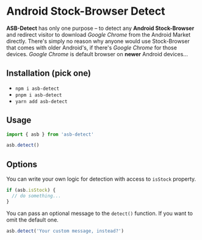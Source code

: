 # Android Stock-Browser Detect

**ASB-Detect** has only one purpose – to detect any **Android Stock-Browser** and redirect visitor to download _Google Chrome_ from the Android Market directly. There's simply no reason why anyone would use Stock-Browser that comes with older Android's, if there's _Google Chrome_ for those devices. _Google Chrome_ is default browser on **newer** Android devices...

## Installation (pick one)

- `npm i asb-detect`
- `pnpm i asb-detect`
- `yarn add asb-detect`


## Usage

```typescript
import { asb } from 'asb-detect'

asb.detect()
```

## Options

You can write your own logic for detection with access to `isStock` property.

```typescript
if (asb.isStock) {
  // do something...
}
```

You can pass an optional message to the `detect()` function. If you want to omit the default one.

```typescript
asb.detect('Your custom message, instead?')
```
